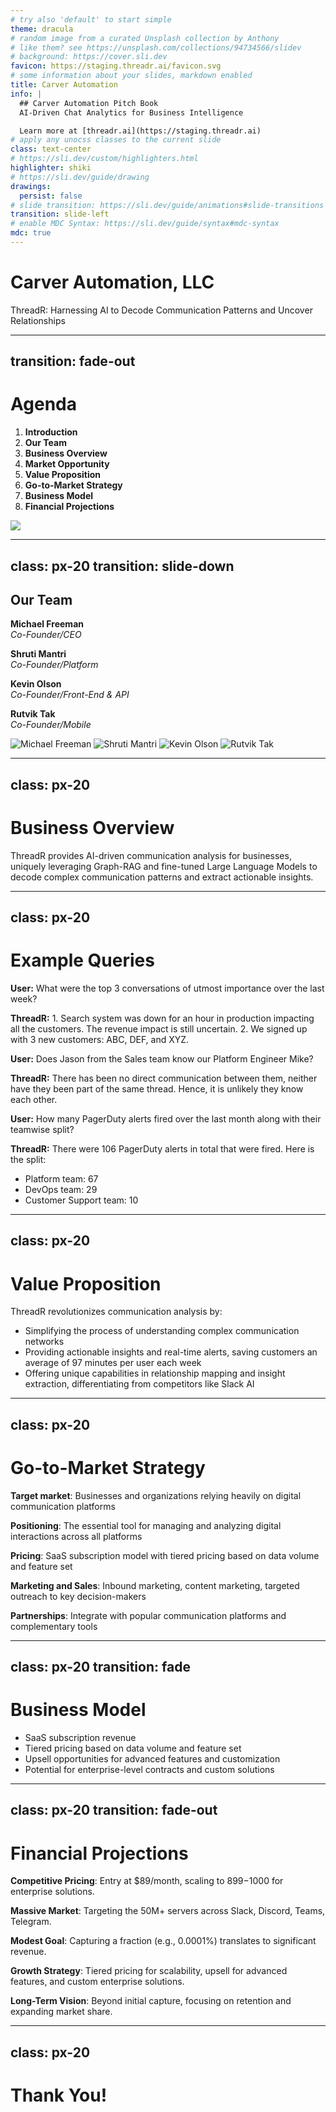 ```yaml
---
# try also 'default' to start simple
theme: dracula
# random image from a curated Unsplash collection by Anthony
# like them? see https://unsplash.com/collections/94734566/slidev
# background: https://cover.sli.dev
favicon: https://staging.threadr.ai/favicon.svg
# some information about your slides, markdown enabled
title: Carver Automation
info: |
  ## Carver Automation Pitch Book
  AI-Driven Chat Analytics for Business Intelligence

  Learn more at [threadr.ai](https://staging.threadr.ai)
# apply any unocss classes to the current slide
class: text-center
# https://sli.dev/custom/highlighters.html
highlighter: shiki
# https://sli.dev/guide/drawing
drawings:
  persist: false
# slide transition: https://sli.dev/guide/animations#slide-transitions
transition: slide-left
# enable MDC Syntax: https://sli.dev/guide/syntax#mdc-syntax
mdc: true
---
```


# Carver Automation, LLC

ThreadR: Harnessing AI to Decode Communication Patterns and Uncover Relationships


<div class="abs-br m-6 flex gap-2">
  <a href="https://github.com/carverauto/threadr-pitch" target="_blank" alt="GitHub" title="Open in GitHub"
    class="text-xl slidev-icon-btn opacity-50 !border-none !hover:text-white">
    <carbon-logo-github />
  </a>
</div>

<!--
The last comment block of each slide will be treated as slide notes. It will be visible and editable in Presenter Mode along with the slide. [Read more in the docs](https://sli.dev/guide/syntax.html#notes)
-->

---
transition: fade-out
---

<div class="flex">

<div class="w-1/2">
  
# Agenda

1. **Introduction**
2. **Our Team**
3. **Business Overview**
4. **Market Opportunity**
5. **Value Proposition**
6. **Go-to-Market Strategy**
7. **Business Model**
8. **Financial Projections**

</div>

<div class="w-1/2 flex justify-center items-center">

<img src="/images/graph.svg" />

</div>

</div>

<!--

# Introduction

ThreadR is an AI-driven platform that transforms business communication by mapping the complex relationships 
between users on platforms like Slack, Discord, Teams, and Telegram. We turn digital noise into clear 
insights, enhancing decision-making and collaboration. It's about making every message count and every 
connection clear.

-->

---
class: px-20
transition: slide-down
---

<div class="flex">

<div class="w-1/2">
  
## Our Team

**Michael Freeman**  
*Co-Founder/CEO*

**Shruti Mantri**  
*Co-Founder/Platform*

**Kevin Olson**  
*Co-Founder/Front-End & API*

**Rutvik Tak**  
*Co-Founder/Mobile*

</div>

<div class="w-1/2 grid grid-cols-2 gap-4 items-start">

<img src="https://avatars.githubusercontent.com/u/1821930?v=4" class="w-full h-auto rounded shadow" alt="Michael Freeman"/>
<img src="https://avatars.githubusercontent.com/u/6594483?v=4" class="w-full h-auto rounded shadow" alt="Shruti Mantri"/>
<img src="https://avatars.githubusercontent.com/u/967369?v=4" class="w-full h-auto rounded shadow" alt="Kevin Olson"/>
<img src="https://avatars.githubusercontent.com/u/65209850?v=4" class="w-full h-auto rounded shadow" alt="Rutvik Tak"/>

</div>

</div>

<!-- 
What led us to this opportunity:

My journey into the tech world began in the early '90s, at the age of 13, diving headfirst into
the computer hacking and phreaking scene. I was one of the founders of the hacker collective known
as 'w00w00', where some of the members went on to create Napster, WhatsApp, CloudVolumes, and others. 
Kevin and I met through that group while in high school and have worked together on various projects
ever since.

Most recently, Kevin, Rutvik, and I worked together to build ChaseApp, an entertainment app that
released into both the Apple and Google app stores. I found Rutvik through social media and hired
him to help with the mobile development. Rutvik and I hit it off and have collaborated together 
over the past several years on various projects.

Kevin and I also most recently worked together at a threat intelligence company funded by In-Q-Tel. 
Kevin created and developed Fume.App, a platform for serverless deployment of web applications and 
cloud functions.

Shruti is the newest member to our team and has been a great addition. Shruti and I worked together on
the Mage.AI opensource data transformation orchestration project, contributing several new features. 
Prior to that, she was an SRE at Amazon worked on the platform engineering team at Twitter.

-->

---
class: px-20
---

# Business Overview

ThreadR provides AI-driven communication analysis for businesses, uniquely leveraging Graph-RAG 
and fine-tuned Large Language Models to decode complex communication patterns and extract actionable insights.

<!--

Why?

I first came up with the idea for ThreadR while I was working at VulnCheck on threat intelligence, 
specifically attribution around threat actors, their infrastructure, and also tracking exploit developers. 
I proposed the system internally but we didn't have the time or resources to build it.

The idea came back to me while working at my next job after my boss complained that he had no
idea what I was working on because he didn't have time to sit around and read Slack all day. 

I started to develop ThreadR as more than a side project and after running a few different prototype versions 
of it on various chat platforms, I realized that I literally built the most sophisticated chat bot and
analytics platform ever created that was public, by combining the power of knowledge graphs, with 
natural language search. 

No other platform can do what ThreadR can do.

For our MVP we've set out to build a system that can analyze the relationships between users on a chat
platform and extract insights from the data. We expect that we can leverage this platform to provide
the same analytics services across other domains, such as social media, email, and collections from
law enforcement and defense.

-->

---
class: px-20
---

# Example Queries
**User:** What were the top 3 conversations of utmost importance over the last week?

**ThreadR:** 1. Search system was down for an hour in production impacting all the customers. The revenue impact is still uncertain.
2. We signed up with 3 new customers: ABC, DEF, and XYZ.

**User:** Does Jason from the Sales team know our Platform Engineer Mike?

**ThreadR:** There has been no direct communication between them, neither have they been part of the same thread. Hence, it is unlikely they know each other.

**User:** How many PagerDuty alerts fired over the last month along with their teamwise split?

**ThreadR:** There were 106 PagerDuty alerts in total that were fired. Here is the split:
- Platform team: 67
- DevOps team: 29
- Customer Support team: 10

<!--
These are a few example questions that ThreadR can answer. The system is designed to understand natural language
queries and provide actionable insights based on the data it has ingested. The first example is a query that
is in the form of a question and the system responds, an easy problem for the LLM to solve. This is a
summarization, classification, and ranking problem. The second example is a question about relationships
between users and the system responds with a summary of the data it has ingested. The third example is a
question about a specific event and the system responds with a summary of the data it has ingested.

---
class: px-20
---

# Market Opportunity

- Gartner reports 47% of digital workers struggle to find information, and 32% make wrong decisions due to lack of awareness
- Rapid expansion of remote work and digital collaboration drives urgent need for advanced communication analysis solutions
- Slack AI customers save an average of 97 minutes per user each week, highlighting strong demand for AI-powered tools
- ThreadR addresses these critical needs with an AI-driven solution that simplifies management and analysis of complex digital communications

<!--
After talking with our potential customers, we found that the biggest problem they face is that they are
are either unable to keep up with the volume of messages or they are unable to find the information they
need when they need it. This leads to poor decisions and missed opportunities.
-->

---
class: px-20
---

# Value Proposition

ThreadR revolutionizes communication analysis by:
- Simplifying the process of understanding complex communication networks
- Providing actionable insights and real-time alerts, saving customers an average of 97 minutes per user each week
- Offering unique capabilities in relationship mapping and insight extraction, differentiating from competitors like Slack AI

<!--
Before ThreadR, organizations struggled with information silos, leading to costly oversights and missed 
opportunities. Businesses can now harness the power of AI-driven insights to enhance productivity, 
foster innovation, and stay ahead in today's rapidly evolving digital landscape
-->

---
class: px-20
---

# Go-to-Market Strategy

**Target market**: Businesses and organizations relying heavily on digital communication platforms

**Positioning**: The essential tool for managing and analyzing digital interactions across all platforms

**Pricing**: SaaS subscription model with tiered pricing based on data volume and feature set

**Marketing and Sales**: Inbound marketing, content marketing, targeted outreach to key decision-makers

**Partnerships**: Integrate with popular communication platforms and complementary tools

<!--
Our go-to-market strategy targets businesses drowning in digital communications, offering them a 
straightforward SaaS solution with flexible pricing. We're focused on cutting through the noise with 
direct marketing and sales efforts, targeting decision-makers who need our tool the most. By partnering 
with leading communication platforms, we ensure ThreadR integrates seamlessly into our clients' 
workflows, making it the essential tool for managing and analyzing digital interactions. 
-->

---
class: px-20
transition: fade
---

# Business Model

- SaaS subscription revenue
- Tiered pricing based on data volume and feature set
- Upsell opportunities for advanced features and customization
- Potential for enterprise-level contracts and custom solutions

<!--

SaaS Subscription Revenue:

At the core of our business model is a SaaS subscription structure. This ensures a steady, predictable 
revenue stream while providing our customers with continuous access to the latest in AI-driven communication
analysis.

Tiered Pricing Strategy:

We've designed our pricing with scalability in mind. Our tiered model is based on data volume and feature set, 
allowing businesses of all sizes to find a plan that suits their needs today, with the flexibility to grow tomorrow.

Upsell Opportunities:

Beyond the base subscription, we offer upsell opportunities for advanced features and customization. 
This not only caters to the specific needs of our customers but also opens additional revenue streams 
for our business.

Enterprise-Level Contracts:

There's a significant opportunity for enterprise-level contracts and custom solutions. These not only bring 
in higher revenue but also deepen our relationships with key customers, turning them into long-term partners.

Closing:

Our business model is built for growth, scalability, and customer satisfaction. By combining a flexible SaaS 
subscription model with tiered pricing and upsell opportunities, we're positioned to meet the market's needs 
today and adapt to its demands tomorrow. With the potential for enterprise contracts, we're ready to scale and 
innovate, ensuring ThreadR remains at the forefront of AI-driven communication analysis.

-->

---
class: px-20
transition: fade-out
---

# Financial Projections

**Competitive Pricing**: Entry at $89/month, scaling to $899-$1000 for enterprise solutions.

**Massive Market**: Targeting the 50M+ servers across Slack, Discord, Teams, Telegram.

**Modest Goal**: Capturing a fraction (e.g., 0.0001%) translates to significant revenue.

**Growth Strategy**: Tiered pricing for scalability, upsell for advanced features, and custom enterprise solutions.

**Long-Term Vision**: Beyond initial capture, focusing on retention and expanding market share.

<!--
Market Size & Opportunity: 

With over 50 million servers across platforms like Slack, Discord, Teams, and Telegram, 
even a conservative market penetration of 0.0001% positions us for substantial revenue growth. 
This isn't just about numbers; it's about the untapped potential waiting for the right solution.

Pricing Strategy for Scalability: 
Our competitive pricing starts at $89/month, scaling up to $899-$1000 for enterprise solutions. This 
tiered approach not only makes our product accessible to a wide range of businesses but also aligns 
with our strategy to grow with our customers, maximizing lifetime value.

Growth and Scalability:

By focusing on a scalable SaaS model, we're not just aiming for initial sign-ups. Our strategy includes 
upselling advanced features and custom solutions, ensuring long-term growth and a steady increase in average 
revenue per user (ARPU).

-->

---
class: px-20
---

# Thank You!

<!-- 
Thank you for taking the time to learn more about Carver Automation and ThreadR. We're excited about the
opportunity to make strides in communication analysis.
-->
